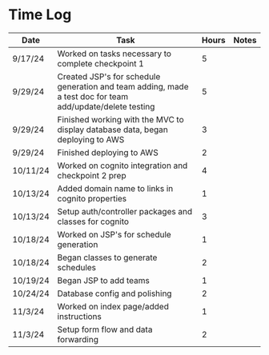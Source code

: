 # Time Log

| Date     | Task                                                                                                      | Hours | Notes|
|----------|-----------------------------------------------------------------------------------------------------------|-------|------|
| 9/17/24  | Worked on tasks necessary to complete checkpoint 1                                                        | 5     | |
| 9/29/24  | Created JSP's for schedule generation and team adding, made a test doc for team add/update/delete testing | 5     | |
| 9/29/24  | Finished working with the MVC to display database data, began deploying to AWS                            | 3     | |
| 9/29/24  | Finished deploying to AWS                                                                                 | 2     | |
| 10/11/24 | Worked on cognito integration and checkpoint 2 prep                                                       | 4     | |
| 10/13/24 | Added domain name to links in cognito properties                                                          | 1     | |
| 10/13/24 | Setup auth/controller packages and classes for cognito                                                    | 3     | |
| 10/18/24 | Worked on JSP's for schedule generation                                                                   | 1     | |
| 10/18/24 | Began classes to generate schedules                                                                       | 2     | |
| 10/19/24 | Began JSP to add teams                                                                                    | 1     | |
| 10/24/24 | Database config and polishing                                                                             | 2     | |
| 11/3/24  | Worked on index page/added instructions                                                                   | 1     | |
| 11/3/24  | Setup form flow and data forwarding                                                                       | 2     | |